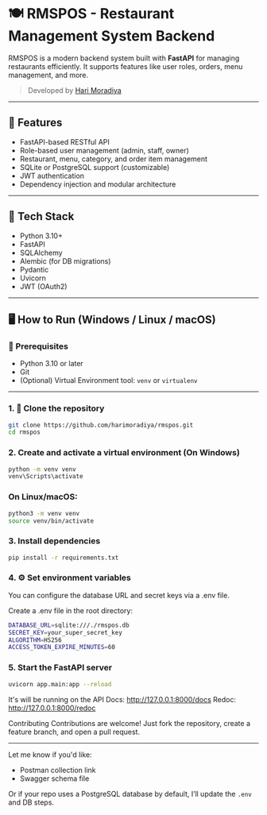 # 🍽️ RMSPOS - Restaurant Management System Backend

RMSPOS is a modern backend system built with **FastAPI** for managing restaurants efficiently. It supports features like user roles, orders, menu management, and more.

> Developed by [Hari Moradiya](https://github.com/harimoradiya)

---

## 🚀 Features

- FastAPI-based RESTful API
- Role-based user management (admin, staff, owner)
- Restaurant, menu, category, and order item management
- SQLite or PostgreSQL support (customizable)
- JWT authentication
- Dependency injection and modular architecture

---

## 🧰 Tech Stack

- Python 3.10+
- FastAPI
- SQLAlchemy
- Alembic (for DB migrations)
- Pydantic
- Uvicorn
- JWT (OAuth2)

---

## 🖥️ How to Run (Windows / Linux / macOS)

### 🧾 Prerequisites

- Python 3.10 or later
- Git
- (Optional) Virtual Environment tool: `venv` or `virtualenv`

---

### 1. 🔁 Clone the repository

```bash
git clone https://github.com/harimoradiya/rmspos.git
cd rmspos
```

### 2. Create and activate a virtual environment (On Windows)

```bash
python -m venv venv
venv\Scripts\activate
```

### On Linux/macOS:

```bash
python3 -m venv venv
source venv/bin/activate
```

### 3. Install dependencies

```bash
pip install -r requirements.txt
```

### 4. ⚙️ Set environment variables
You can configure the database URL and secret keys via a .env file.

Create a .env file in the root directory:

```bash
DATABASE_URL=sqlite:///./rmspos.db
SECRET_KEY=your_super_secret_key
ALGORITHM=HS256
ACCESS_TOKEN_EXPIRE_MINUTES=60
```

### 5. Start the FastAPI server

```bash
uvicorn app.main:app --reload
```

It's will be running on the 
API Docs: http://127.0.0.1:8000/docs
Redoc: http://127.0.0.1:8000/redoc


Contributing
Contributions are welcome! Just fork the repository, create a feature branch, and open a pull request.



---

Let me know if you'd like:

- Postman collection link
- Swagger schema file

Or if your repo uses a PostgreSQL database by default, I’ll update the `.env` and DB steps.

